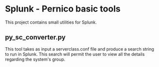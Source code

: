 Splunk - Pernico basic tools
============================
This project contains small utilities for Splunk.

py_sc_converter.py
-------------------------
This tool takes as input a serverclass.conf file and produce a search string to run in Splunk. This search will permit the user to view all the details regarding the system's group.

